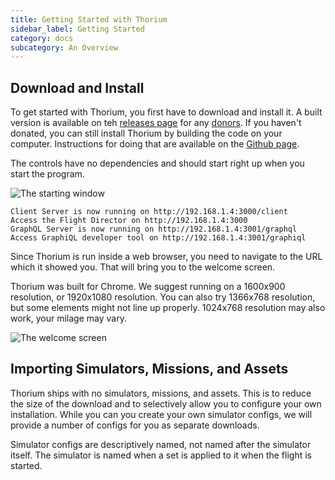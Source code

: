 ```yaml
---
title: Getting Started with Thorium
sidebar_label: Getting Started
category: docs
subcategory: An Overview
---
```

## Download and Install

To get started with Thorium, you first have to download and install it. A built version is available on teh [releases page](/en/releases) for any [donors](/en/donate). If you haven't donated, you can still install Thorium by building the code on your computer. Instructions for doing that are available on the [Github page](https://github.com/Thorium-Sim/thorium).

The controls have no dependencies and should start right up when you start the program.

![The starting window](/img/getting_started_1.jpg)

```
Client Server is now running on http://192.168.1.4:3000/client
Access the Flight Director on http://192.168.1.4:3000
GraphQL Server is now running on http://192.168.1.4:3001/graphql
Access GraphiQL developer tool on http://192.168.1.4:3001/graphiql
```

Since Thorium is run inside a web browser, you need to navigate to the URL which it showed you. That will bring you to the welcome screen.

Thorium was built for Chrome. We suggest running on a 1600x900 resolution, or 1920x1080 resolution. You can also try 1366x768 resolution, but some elements might not line up properly. 1024x768 resolution may also work, your milage may vary.

![The welcome screen](/img/getting_started_2.jpg)

## Importing Simulators, Missions, and Assets

Thorium ships with no simulators, missions, and assets. This is to reduce the size of the download and to selectively allow you to configure your own installation. While you can you create your own simulator configs, we will provide a number of configs for you as separate downloads.

Simulator configs are descriptively named, not named after the simulator itself. The simulator is named when a set is applied to it when the flight is started.
